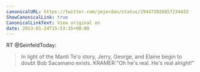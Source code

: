 ```yaml
---
canonicalURL: https://twitter.com/jmjordan/status/294473026857234432
ShowCanonicalLink: true
CanonicalLinkText: View original on
date: 2013-01-24T15:53:35+00:00
---
```

RT @SeinfeldToday:
> In light of the Manti Te'o story, Jerry, George, and Elaine begin to doubt Bob Sacamano exists. KRAMER:"Oh he's real. He's real alright!"
